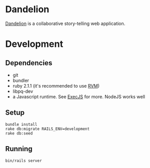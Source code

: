 # Dandelion

[Dandelion](http://dandelion.herokuapp.com/) is a collaborative story-telling web application.

# Development
## Dependencies

- git
- bundler
- ruby 2.1.1 (it's recommended to use [RVM](https://rvm.io/))
- libpq-dev
- a Javascript runtime.  See [ExecJS](https://github.com/sstephenson/execjs) for more.  NodeJS works well

## Setup

    bundle install
    rake db:migrate RAILS_ENV=development
    rake db:seed

## Running

    bin/rails server
